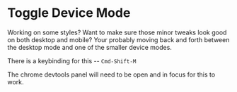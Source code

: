# Toggle Device Mode

Working on some styles? Want to make sure those minor tweaks look good on
both desktop and mobile? Your probably moving back and forth between the
desktop mode and one of the smaller device modes.

There is a keybinding for this -- `Cmd-Shift-M`

The chrome devtools panel will need to be open and in focus for this to
work.
